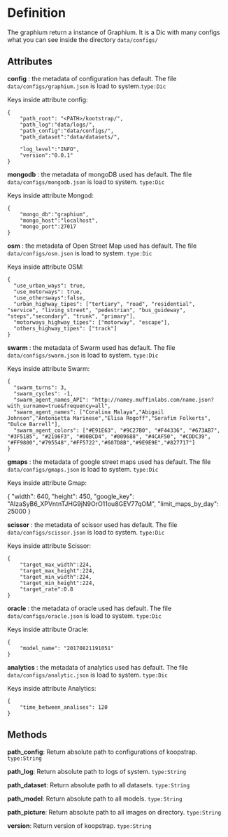 # Definition

The graphium return a instance of Graphium. It is a Dic with many configs what you can see inside the directory `data/configs/`

## Attributes

**config** : the metadata of configuration has default. The file `data/configs/graphium.json` is load to system.`type:Dic`

Keys inside attribute config:

    {
        "path_root": "<PATH>/kootstrap/",
        "path_log":"data/logs/",
        "path_config":"data/configs/",
        "path_dataset":"data/datasets/",

        "log_level":"INFO",
        "version":"0.0.1"
    }

**mongodb** : the metadata of mongoDB used has default. The file `data/configs/mongodb.json` is load to system. `type:Dic`

Keys inside attribute Mongod:

    {
        "mongo_db":"graphium",
        "mongo_host":"localhost",
        "mongo_port":27017
    }

**osm** : the metadata of Open Street Map used has default. The file `data/configs/osm.json` is load to system. `type:Dic`

Keys inside attribute OSM:

    {
      "use_urban_ways": true,
      "use_motorways": true,
      "use_othersways":false,
      "urban_highway_tipes": ["tertiary", "road", "residential", "service", "living_street", "pedestrian", "bus_guideway", "steps","secondary", "trunk", "primary"],
      "motorways_highway_tipes": ["motorway", "escape"],
      "others_highway_tipes": ["track"]
    }

**swarm** : the metadata of Swarm used has default. The file `data/configs/swarm.json` is load to system. `type:Dic`

Keys inside attribute Swarm:

    {
      "swarm_turns": 3,
      "swarm_cycles": -1,
      "swarm_agent_names_API": "http://namey.muffinlabs.com/name.json?with_surname=true&frequency=all",
      "swarm_agent_names": ["Coralina Malaya","Abigail Johnson","Antonietta Marinese","Elisa Rogoff","Serafim Folkerts", "Dulce Barrell"],
      "swarm_agent_colors": ["#E91E63", "#9C27B0", "#F44336", "#673AB7", "#3F51B5", "#2196F3", "#00BCD4", "#009688", "#4CAF50", "#CDDC39", "#FF9800","#795548","#FF5722","#607D8B","#9E9E9E","#827717"]
    }

**gmaps** : the metadata of google street maps used has default. The file `data/configs/gmaps.json` is load to system. `type:Dic`

Keys inside attribute Gmap:

  {
    "width": 640,
    "height": 450,
    "google_key": "AIzaSyB6_XPVntnTJHG9jN9OrO11ou8GEV77qOM",
    "limit_maps_by_day": 25000
  }

**scissor** : the metadata of scissor used has default. The file `data/configs/scissor.json` is load to system. `type:Dic`

Keys inside attribute Scissor:

    {
        "target_max_width":224,
        "target_max_height":224,
        "target_min_width":224,
        "target_min_height":224,
        "target_rate":0.8
    }
    
**oracle** : the metadata of oracle used has default. The file `data/configs/oracle.json` is load to system. `type:Dic`

Keys inside attribute Oracle:

    {
        "model_name": "20170821191051"
    }

**analytics** : the metadata of analytics used has default. The file `data/configs/analytic.json` is load to system. `type:Dic`

Keys inside attribute Analytics:

    {
        "time_between_analises": 120
    }


## Methods

**path_config**: Return absolute path to configurations of koopstrap. `type:String`

**path_log**: Return absolute path to logs of system. `type:String`

**path_dataset**: Return absolute path to all datasets. `type:String`

**path_model**: Return absolute path to all models. `type:String`

**path_picture**: Return absolute path to all images on directory. `type:String`

**version**: Return version of koopstrap. `type:String`
